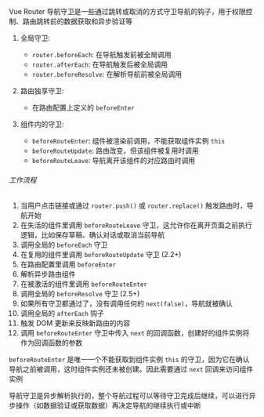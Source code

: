 Vue Router 导航守卫是一些通过跳转或取消的方式守卫导航的钩子，用于权限控制、路由跳转前的数据获取和异步验证等

1. 全局守卫:

   - `router.beforeEach`: 在导航触发前被全局调用
   - `router.afterEach`: 在导航触发后被全局调用
   - `router.beforeResolve`: 在解析导航前被全局调用

2. 路由独享守卫:

   - 在路由配置上定义的 `beforeEnter`

3. 组件内的守卫:

   - `beforeRouteEnter`: 组件被渲染前调用，不能获取组件实例 `this`
   - `beforeRouteUpdate`: 路由改变，但该组件被复用时调用
   - `beforeRouteLeave`: 导航离开该组件的对应路由时调用

###### 工作流程

1. 当用户点击链接或通过 `router.push()` 或 `router.replace()` 触发路由时，导航开始
2. 在失活的组件里调用 `beforeRouteLeave` 守卫，这允许你在离开页面之前执行逻辑，比如保存草稿、确认对话或取消当前导航
3. 调用全局的 `beforeEach` 守卫
4. 在复用的组件里调用 `beforeRouteUpdate` 守卫 (2.2+)
5. 在路由配置里调用 `beforeEnter`
6. 解析异步路由组件
7. 在被激活的组件里调用 `beforeRouteEnter`
8. 调用全局的 `beforeResolve` 守卫 (2.5+)
9. 如果所有守卫都通过了，没有调用任何的 `next(false)`，导航就被确认
10. 调用全局的 `afterEach` 钩子
11. 触发 DOM 更新来反映新路由的内容
12. 调用 `beforeRouteEnter` 守卫中传入 `next` 的回调函数，创建好的组件实例将作为回调函数的参数

`beforeRouteEnter` 是唯一一个不能获取到组件实例 `this` 的守卫，因为它在确认导航之前被调用，这时组件实例还未被创建。因此需要通过 `next` 回调来访问组件实例

导航守卫是异步解析执行的，整个导航过程可以等待守卫完成后继续，可以进行异步操作（如数据验证或获取数据）再决定导航的继续执行或中断

